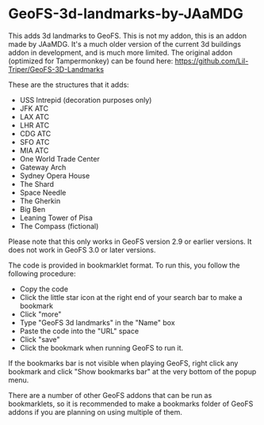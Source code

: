 # GeoFS-3d-landmarks-by-JAaMDG

This adds 3d landmarks to GeoFS. This is not my addon, this is an addon made by JAaMDG. It's a much older version of the current 3d buildings addon in development, and is much more limited. The original addon (optimized for Tampermonkey) can be found here: https://github.com/Lil-Triper/GeoFS-3D-Landmarks

These are the structures that it adds:
- USS Intrepid (decoration purposes only)
- JFK ATC
- LAX ATC
- LHR ATC
- CDG ATC
- SFO ATC
- MIA ATC
- One World Trade Center
- Gateway Arch
- Sydney Opera House
- The Shard
- Space Needle
- The Gherkin
- Big Ben
- Leaning Tower of Pisa
- The Compass (fictional)

Please note that this only works in GeoFS version 2.9 or earlier versions. It does not work in GeoFS 3.0 or later versions.

The code is provided in bookmarklet format. To run this, you follow the following procedure:

- Copy the code
- Click the little star icon at the right end of your search bar to make a bookmark
- Click "more"
- Type "GeoFS 3d landmarks" in the "Name" box
- Paste the code into the "URL" space
- Click "save"
- Click the bookmark when running GeoFS to run it.

If the bookmarks bar is not visible when playing GeoFS, right click any bookmark and click "Show bookmarks bar" at the very bottom of the popup menu.

There are a number of other GeoFS addons that can be run as bookmarklets, so it is recommended to make a bookmarks folder of GeoFS addons if you are planning on using multiple of them.
